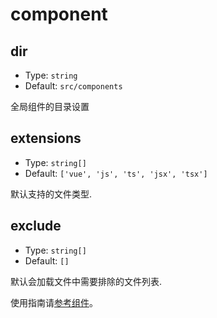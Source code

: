 # component

## dir

- Type: `string`
- Default: `src/components`

全局组件的目录设置

## extensions

- Type: `string[]`
- Default: `['vue', 'js', 'ts', 'jsx', 'tsx']`

默认支持的文件类型.

## exclude

- Type: `string[]`
- Default: `[]`

默认会加载文件中需要排除的文件列表.

使用指南请[参考组件](/guide/components)。
